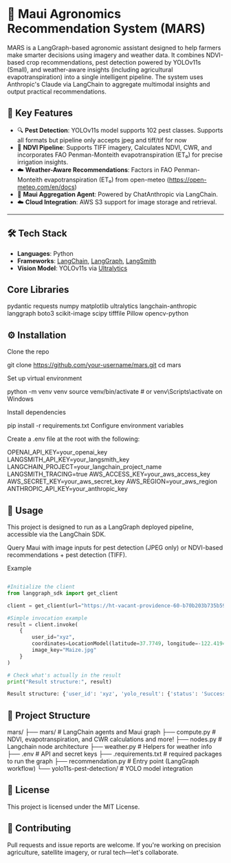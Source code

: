 # 🌾 Maui Agronomics Recommendation System (MARS)

MARS is a LangGraph-based agronomic assistant designed to help farmers make smarter decisions using imagery and weather data. It combines NDVI-based crop recommendations, pest detection powered by YOLOv11s (Small), and weather-aware insights (including agricultural evapotranspiration) into a single intelligent pipeline. The system uses Anthropic's Claude via LangChain to aggregate multimodal insights and output practical recommendations.

## 🧠 Key Features

- 🔍 **Pest Detection**: YOLOv11s model supports 102 pest classes. Supports all formats but pipeline only accepts jpeg and tiff/tif for now
- 🌱 **NDVI Pipeline**: Supports TIFF imagery, Calculates NDVI, CWR, and incorporates FAO Penman-Monteith evapotranspiration (ET₀) for precise irrigation insights.
- ☁️ **Weather-Aware Recommendations**: Factors in FAO Penman-Monteith evapotranspiration (ET₀) from open-meteo (https://open-meteo.com/en/docs)
- 🤖 **Maui Aggregation Agent**: Powered by ChatAnthropic via LangChain.
- ☁️ **Cloud Integration**: AWS S3 support for image storage and retrieval.

---

## 🛠 Tech Stack

- **Languages**: Python
- **Frameworks**: [LangChain](https://www.langchain.com/), [LangGraph](https://docs.langgraph.dev/), [LangSmith](https://smith.langchain.com/)
- **Vision Model**: YOLOv11s via [Ultralytics](https://github.com/ultralytics/ultralytics)

## Core Libraries
pydantic
requests
numpy
matplotlib
ultralytics
langchain-anthropic
langgraph
boto3
scikit-image
scipy
tifffile
Pillow
opencv-python


## ⚙️ Installation
Clone the repo

git clone https://github.com/your-username/mars.git
cd mars


Set up virtual environment

python -m venv venv
source venv/bin/activate  # or venv\Scripts\activate on Windows


Install dependencies

pip install -r requirements.txt
Configure environment variables

Create a .env file at the root with the following:

OPENAI_API_KEY=your_openai_key
LANGSMITH_API_KEY=your_langsmith_key
LANGCHAIN_PROJECT=your_langchain_project_name
LANGSMITH_TRACING=true
AWS_ACCESS_KEY=your_aws_access_key
AWS_SECRET_KEY=your_aws_secret_key
AWS_REGION=your_aws_region
ANTHROPIC_API_KEY=your_anthropic_key


## 🚀 Usage

This project is designed to run as a LangGraph deployed pipeline, accessible via the LangChain SDK.

Query Maui with image inputs for pest detection (JPEG only) or NDVI-based recommendations + pest detection (TIFF).

Example

```python

#Initialize the client
from langgraph_sdk import get_client

client = get_client(url="https://ht-vacant-providence-60-b70b203b735b596eac574071f7251ad0.us.langgraph.app", api_key="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")

#Simple invocation example
result = client.invoke(
    {
        user_id="xyz",
        coordinates=LocationModel(latitude=37.7749, longitude=-122.4194),
        image_key="Maize.jpg"
    }
)

# Check what's actually in the result
print("Result structure:", result)

Result structure: {'user_id': 'xyz', 'yolo_result': {'status': 'Success', 'class_labels': ['rice leaf roller', 'rice leaf caterpillar', 'paddy stem maggot', 'asiatic rice borer', 'yellow rice borer', 'rice gall midge', 'Rice Stemfly', 'brown plant hopper', 'white backed plant hopper', 'small brown plant hopper', 'rice water weevil', 'rice leafhopper', 'grain spreader thrips', 'rice shell pest', 'grub', 'mole cricket', 'wireworm', 'white margined moth', 'black cutworm', 'large cutworm', 'yellow cutworm', 'red spider', 'corn borer', 'army worm', 'aphids', 'Potosiabre vitarsis', 'peach borer', 'english grain aphid', 'green bug', 'bird cherry-oataphid', 'wheat blossom midge', 'penthaleus major', 'longlegged spider mite', 'wheat phloeothrips', 'wheat sawfly', 'cerodonta denticornis', 'beet fly', 'flea beetle', 'cabbage army worm', 'beet army worm', 'Beet spot flies', 'meadow moth', 'beet weevil', 'sericaorient alismots chulsky', 'alfalfa weevil', 'flax budworm', 'alfalfa plant bug', 'tarnished plant bug', 'Locustoidea', 'lytta polita', 'legume blister beetle', 'blister beetle', 'therioaphis maculata Buckton', 'odontothrips loti', 'Thrips', 'alfalfa seed chalcid', 'Pieris canidia', 'Apolygus lucorum', 'Limacodidae', 'Viteus vitifoliae', 'Colomerus vitis', 'Brevipoalpus lewisi McGregor', 'oides decempunctata', 'Polyphagotars onemus latus', 'Pseudococcus comstocki Kuwana', 'parathrene regalis', 'Ampelophaga', 'Lycorma delicatula', 'Xylotrechus', 'Cicadella viridis', 'Miridae', 'Trialeurodes vaporariorum', 'Erythroneura apicalis', 'Papilio xuthus', 'Panonchus citri McGregor', 'Phyllocoptes oleiverus ashmead', 'Icerya purchasi Maskell', 'Unaspis yanonensis', 'Ceroplastes rubens', 'Chrysomphalus aonidum', 'Parlatoria zizyphus Lucus', 'Nipaecoccus vastalor', 'Aleurocanthus spiniferus', 'Tetradacus c Bactrocera minax', 'Dacus dorsalis(Hendel)', 'Bactrocera tsuneonis', 'Prodenia litura', 'Adristyrannus', 'Phyllocnistis citrella Stainton', 'Toxoptera citricidus', 'Toxoptera aurantii', 'Aphis citricola Vander Goot', 'Scirtothrips dorsalis Hood', 'Dasineura sp', 'Lawana imitata Melichar', 'Salurnis marginella Guerr', 'Deporaus marginatus Pascoe', 'Chlumetia transversa', 'Mango flat beak leafhopper', 'Rhytidodera bowrinii white', 'Sternochetus frigidus', 'Cicadellidae'], 'scores': [], 'bounding_boxes': [], 'save_path': 's3://qijaniproductsbucket/outputs/yolo_Maize.jpg'}, 'weather_data': {'location': 'Lat: 37.7749, Lon: -122.4194', 'past_7_days': ['2025-04-18: Temp 9.8-18.2°C, Humidity 82%, Rain 0.0mm, Wind Max 21.6 km/h, ETo 2.61mm', '2025-04-19: Temp 8.7-15.4°C, Humidity 85%, Rain 0.0mm, Wind Max 20.2 km/h, ETo 2.26mm', '2025-04-20: Temp 9.5-18.3°C, Humidity 83%, Rain 0.0mm, Wind Max 19.0 km/h, ETo 2.98mm', '2025-04-21: Temp 7.9-21.6°C, Humidity 78%, Rain 0.0mm, Wind Max 24.1 km/h, ETo 4.11mm', '2025-04-22: Temp 9.2-17.6°C, Humidity 83%, Rain 0.0mm, Wind Max 25.3 km/h, ETo 3.07mm', '2025-04-23: Temp 9.5-14.5°C, Humidity 81%, Rain 0.0mm, Wind Max 20.5 km/h, ETo 2.04mm', '2025-04-24: Temp 9.7-13.5°C, Humidity 79%, Rain 0.0mm, Wind Max 19.6 km/h, ETo 1.51mm'], 'current': {'temp': '9.2°C', 'wind': '13.5 km/h'}, 'forecast_next_days': ['2025-04-25: Temp 9.2-14.5°C, Humidity 75%, Rain 0.2mm, Wind Max 19.2 km/h, ETo 2.45mm', '2025-04-26: Temp 6.9-14.9°C, Humidity 76%, Rain 0.4mm, Wind Max 24.0 km/h, ETo 3.26mm', '2025-04-27: Temp 10.7-12.9°C, Humidity 77%, Rain 0.1mm, Wind Max 26.3 km/h, ETo 1.91mm']}, 'recommendation': MauiRecommendationModel(risk_level='Moderate', advice='Monitor your crops closely for signs of pest infestations. Consider applying an organic insecticide like neem oil or a targeted chemical pesticide to control any outbreaks. Maintain proper irrigation and soil moisture levels to support plant health.', data_summary={'summary': 'The weather data indicates moderate risk conditions, with potential for pest issues. No NDVI data is available, so crop health is unclear. Proactive monitoring and targeted pest management are recommended.'}), 'image_key': 'Maize.jpg', 'coordinates': LocationModel(latitude=37.7749, longitude=-122.4194)}

```


## 📁 Project Structure 

mars/
├── mars/                    # LangChain agents and Maui graph
├── compute.py               # NDVI, evapotranspiration, and CWR calculations and more!
├── nodes.py                 # Langchain node architecture
├── weather.py               # Helpers for weather info
├── .env                     # API and secret keys
├── .requirements.txt        # required packages to run the graph
├── recommendation.py        # Entry point (LangGraph workflow)
└── yolo11s-pest-detection/  # YOLO model integration

## 🪪 License
This project is licensed under the MIT License.


## 🤝 Contributing
Pull requests and issue reports are welcome. If you're working on precision agriculture, satellite imagery, or rural tech—let's collaborate.